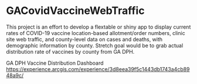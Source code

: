 # GACovidVaccineWebTraffic
This project is an effort to develop a flextable or shiny app to display current rates of COVID-19 vaccine location-based allotment/order numbers, clinic site web traffic, and county-level data on cases and deaths, with demographic information by county. Stretch goal would be to grab actual distribution rate of vaccines by county from GA DPH. 



GA DPH Vaccine Distribution Dashboard
https://experience.arcgis.com/experience/3d8eea39f5c1443db1743a4cb8948a9c/
